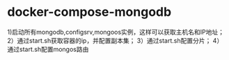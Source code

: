 # docker-compose-mongodb
1)启动所有mongodb,configsrv,mongoos实例，这样可以获取主机名和IP地址；
2）通过start.sh获取容器的ip，并配置副本集；
3）通过start.sh配置分片；
4）通过start.sh配置mongos路由
